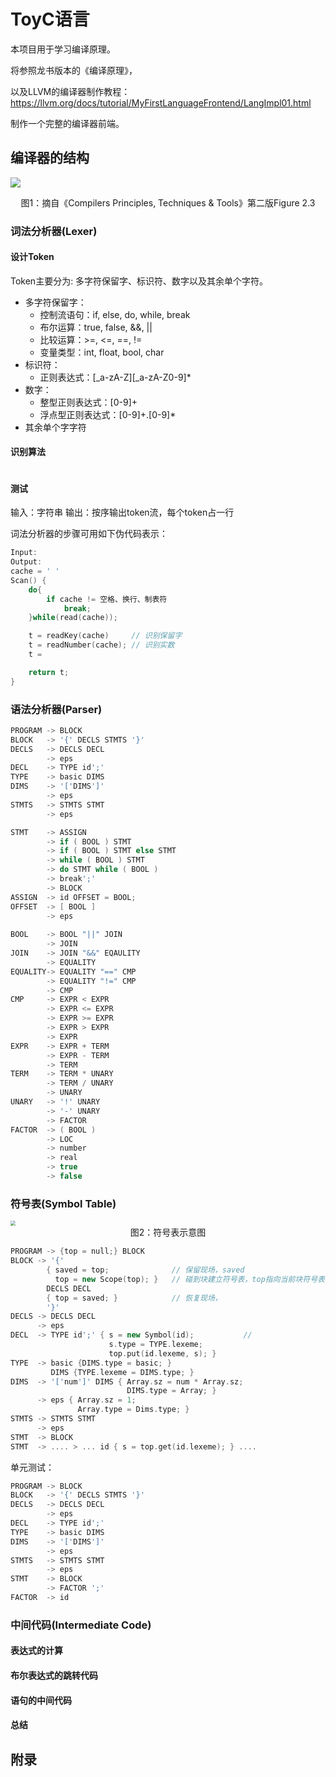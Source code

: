 # ToyC语言
本项目用于学习编译原理。

将参照龙书版本的《编译原理》，

以及LLVM的编译器制作教程：https://llvm.org/docs/tutorial/MyFirstLanguageFrontend/LangImpl01.html

制作一个完整的编译器前端。

## 编译器的结构
![](https://imagehost.vitaminz-image.top/ToyC-1.png)
<center>图1：摘自《Compilers Principles, Techniques & Tools》第二版Figure 2.3</center>

### 词法分析器(Lexer)
#### 设计Token
Token主要分为: 多字符保留字、标识符、数字以及其余单个字符。

* 多字符保留字：
  * 控制流语句：if, else, do, while, break
  * 布尔运算：true, false, &&, ||
  * 比较运算：>=, <=, ==, !=
  * 变量类型：int, float, bool, char
* 标识符：
  * 正则表达式：[\_a-zA-Z\][\_a-zA-Z0-9]*
* 数字：
  * 整型正则表达式：[0-9]+
  * 浮点型正则表达式：[0-9]+.[0-9]*
* 其余单个字字符


#### 识别算法

```

```

#### 测试
输入：字符串
输出：按序输出token流，每个token占一行


词法分析器的步骤可用如下伪代码表示：
``` c
Input:  
Output: 
cache = ' '
Scan() {
    do{
        if cache != 空格、换行、制表符
            break;
    }while(read(cache));

    t = readKey(cache)     // 识别保留字
    t = readNumber(cache); // 识别实数
    t = 

    return t;
}
```

### 语法分析器(Parser)

```c++
PROGRAM -> BLOCK
BLOCK 	-> '{' DECLS STMTS '}'
DECLS 	-> DECLS DECL
    	-> eps
DECL 	-> TYPE id';'
TYPE	-> basic DIMS
DIMS	-> '['DIMS']'
		-> eps
STMTS	-> STMTS STMT
    	-> eps

STMT	-> ASSIGN
		-> if ( BOOL ) STMT
        -> if ( BOOL ) STMT else STMT
        -> while ( BOOL ) STMT
        -> do STMT while ( BOOL )
        -> break';'
        -> BLOCK
ASSIGN  -> id OFFSET = BOOL;
OFFSET  -> [ BOOL ]
        -> eps
            
BOOL	-> BOOL "||" JOIN
        -> JOIN
JOIN	-> JOIN "&&" EQAULITY
        -> EQUALITY
EQUALITY-> EQUALITY "==" CMP
        -> EQUALITY "!=" CMP
        -> CMP
CMP		-> EXPR < EXPR
        -> EXPR <= EXPR
        -> EXPR >= EXPR
        -> EXPR > EXPR
        -> EXPR
EXPR	-> EXPR + TERM
        -> EXPR - TERM
        -> TERM
TERM	-> TERM * UNARY
        -> TERM / UNARY
        -> UNARY
UNARY	-> '!' UNARY
        -> '-' UNARY
        -> FACTOR
FACTOR	-> ( BOOL )
        -> LOC
        -> number
        -> real
        -> true
        -> false
```



### 符号表(Symbol Table)

<img src="https://imagehost.vitaminz-image.top/ToyC-2.png" style="zoom:50%;" />

<center>图2：符号表示意图</center>

```c++
PROGRAM -> {top = null;} BLOCK
BLOCK -> '{' 
		{ saved = top;				// 保留现场，saved
		  top = new Scope(top); } 	// 碰到块建立符号表，top指向当前块符号表
		DECLS DECL 
		{ top = saved; }			// 恢复现场，
		'}'
DECLS -> DECLS DECL
      -> eps
DECL  -> TYPE id';' { s = new Symbol(id);			// 
					  s.type = TYPE.lexeme;
					  top.put(id.lexeme, s); }
TYPE  -> basic {DIMS.type = basic; } 
		 DIMS {TYPE.lexeme = DIMS.type; }
DIMS  -> '['num']' DIMS { Array.sz = num * Array.sz;
    					  DIMS.type = Array; }
      -> eps { Array.sz = 1; 
               Array.type = Dims.type; }
STMTS -> STMTS STMT 
      -> eps
STMT  -> BLOCK
STMT  -> .... > ... id { s = top.get(id.lexeme); } ....
```





单元测试：

```c++
PROGRAM -> BLOCK
BLOCK 	-> '{' DECLS STMTS '}'
DECLS 	-> DECLS DECL
    	-> eps
DECL 	-> TYPE id';'
TYPE	-> basic DIMS
DIMS	-> '['DIMS']'
		-> eps
STMTS	-> STMTS STMT
    	-> eps
STMT	-> BLOCK
    	-> FACTOR ';'
FACTOR	-> id
```



### 中间代码(Intermediate Code)

#### 表达式的计算



#### 布尔表达式的跳转代码



#### 语句的中间代码







#### 总结









## 附录

